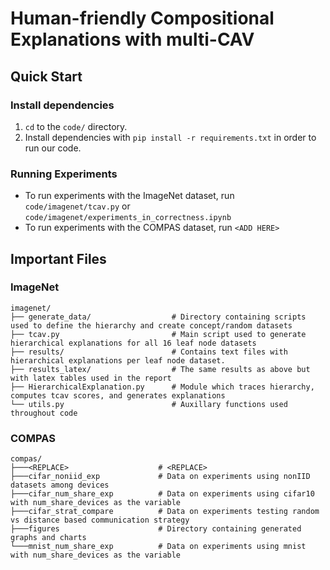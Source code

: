 # Human-friendly Compositional Explanations with multi-CAV

## Quick Start
### Install dependencies
1. `cd` to the `code/` directory.
2. Install dependencies with `pip install -r requirements.txt` in order to run our code.

### Running Experiments
- To run experiments with the ImageNet dataset, run `code/imagenet/tcav.py` or `code/imagenet/experiments_in_correctness.ipynb`
- To run experiments with the COMPAS dataset, run `<ADD HERE>`

## Important Files

### ImageNet
```
imagenet/
├── generate_data/                  # Directory containing scripts used to define the hierarchy and create concept/random datasets
├── tcav.py                         # Main script used to generate hierarchical explanations for all 16 leaf node datasets
├── results/                        # Contains text files with hierarchical explanations per leaf node dataset.
├── results_latex/                  # The same results as above but with latex tables used in the report
├── HierarchicalExplanation.py      # Module which traces hierarchy, computes tcav scores, and generates explanations
└── utils.py                        # Auxillary functions used throughout code
```

### COMPAS
```
compas/
├───<REPLACE>                    # <REPLACE>
├───cifar_noniid_exp             # Data on experiments using nonIID datasets among devices
├───cifar_num_share_exp          # Data on experiments using cifar10 with num_share_devices as the variable
├───cifar_strat_compare          # Data on experiments testing random vs distance based communication strategy
├───figures                      # Directory containing generated graphs and charts
└───mnist_num_share_exp          # Data on experiments using mnist with num_share_devices as the variable
```